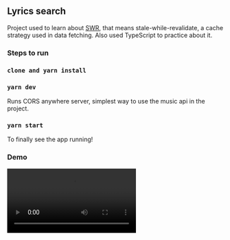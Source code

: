## Lyrics search

Project used to learn about [SWR](https://github.com/vercel/swr), that means stale-while-revalidate, a cache strategy used in data fetching. Also used TypeScript to practice about it.

### Steps to run

### `clone and yarn install`

### `yarn dev`

Runs CORS anywhere server, simplest way to use the music api in the project.

### `yarn start`

To finally see the app running!

### Demo

![](demo/mobile.mp4)
